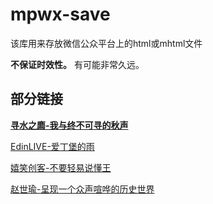 # mpwx-save

该库用来存放微信公众平台上的html或mhtml文件

**不保证时效性。** 有可能非常久远。

## 部分链接

**[寻水之廌-我与终不可寻的秋声](https://cynthian-pshds.github.io/mpwx-save/寻水之廌-我与终不可寻的秋声.html)**

[EdinLIVE-爱丁堡的雨](https://cynthian-pshds.github.io/mpwx-save/EdinLIVE-爱丁堡的雨.html)

[嬉笑创客-不要轻易说懂王](https://cynthian-pshds.github.io/mpwx-save/嬉笑创客-不要轻易说懂王.html)

[赵世瑜-呈现一个众声喧哗的历史世界](https://cynthian-pshds.github.io/mpwx-save/赵世瑜-呈现一个众声喧哗的历史世界.html)

<!-- [](https://cynthian-pshds.github.io/mpwx-save/) -->
